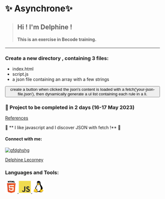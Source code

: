 # ✨ Asynchrone✨

> ## Hi !   I'm Delphine !
> #### This is an exercise in Becode training.

------------


### Create a new directory , containing 3 files:



- index.html
- script.js
- a json file containing an array with a few strings

<button>create a button when clicked the json's content is loaded with a fetch('your-json-file.json'), then dynamically generate a ul list containing each rule in a li.</button>

### 🔭 Project to be completed in 2 days (16-17 May 2023)

[References](https://developer.mozilla.org/fr/docs/Web/API/Fetch_API/Using_Fetch "References")

👯 ** I like javascript and I discover JSON with fetch !**  👯



<h4 align="left">Connect with me:</h4>  <p align="left">
<a href="https://linkedin.com/in/gfdghshg" target="blank"><img align="center" src="https://raw.githubusercontent.com/rahuldkjain/github-profile-readme-generator/master/src/images/icons/Social/linked-in-alt.svg" alt="gfdghshg" height="30" width="40" /></a>  
</p>

[Delphine Lecorney](www.linkedin.com/in/delphine-lecorney)


<h3 align="left">Languages and Tools:</h3>  
<p align="left"> <a href="https://www.w3.org/html/" target="_blank" rel="noreferrer"> <img src="https://raw.githubusercontent.com/devicons/devicon/master/icons/html5/html5-original-wordmark.svg" alt="html5" width="40" height="40"/> </a> <a href="https://developer.mozilla.org/en-US/docs/Web/JavaScript" target="_blank" rel="noreferrer"> <img src="https://raw.githubusercontent.com/devicons/devicon/master/icons/javascript/javascript-original.svg" alt="javascript" width="40" height="40"/> </a> <a href="https://www.linux.org/" target="_blank" rel="noreferrer"> <img src="https://raw.githubusercontent.com/devicons/devicon/master/icons/linux/linux-original.svg" alt="linux" width="40" height="40"/> </a> <a href="https://sass-lang.com" target="_blank" rel="noreferrer"> </a> </p>